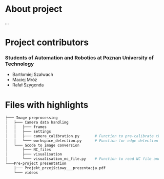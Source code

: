 # About project
...


# Project contributors
### Students of Automation and Robotics at Poznan University of Technology
* Bartłomiej Szalwach
* Maciej Mróż
* Rafał Szygenda

  

# Files with highlights
```bash
├─── Image preprocessing
│   ├─── Camera data handling
│   │   ├─── frames
│   │   ├─── settings 
│   │   ├─── camera_calibration.py       # Function to pre-calibrate the camera
│   │   └─── workspace_detection.py      # Function for edge detection and perspective transformation 
│   └─── Gcode to image conversion
│       ├─── NC_files
│       ├─── visualisation
│       └─── visualisation_nc_file.py    # Function to read NC file and visualize cutting paths
└───Pre-project presentation
    ├─── Projekt_przejściowy___prezentacja.pdf
    └─── videos
```



